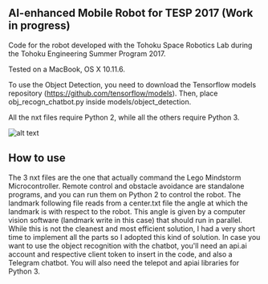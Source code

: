 ## AI-enhanced Mobile Robot for TESP 2017 (Work in progress)

Code for the robot developed with the Tohoku Space Robotics Lab during the Tohoku Engineering Summer Program 2017.

Tested on a MacBook, OS X 10.11.6.

To use the Object Detection, you need to download the Tensorflow models repository (https://github.com/tensorflow/models). Then, place obj_recogn_chatbot.py inside models/object_detection.

All the nxt files require Python 2, while all the others require Python 3.

![alt text](https://github.com/normandipalo/ai-mobile-robot-SRL/blob/master/images/Schermata%202017-08-08%20alle%2010.38.24.png?raw=true?raw=true)

## How to use

The 3 nxt files are the one that actually command the Lego Mindstorm Microcontroller. Remote control and obstacle avoidance are standalone programs, and you can run them on Python 2 to control the robot.
The landmark following file reads from a center.txt file the angle at which the landmark is with respect to the robot. This angle is given by a computer vision software (landmark write in this case) that should run in parallel. While this is not the cleanest and most efficient solution, I had a very short time to implement all the parts so I adopted this kind of solution. 
In case you want to use the object recognition with the chatbot, you'll need an api.ai account and respective client token to insert in the code, and also a Telegram chatbot. You will also need the telepot and apiai libraries for Python 3.
